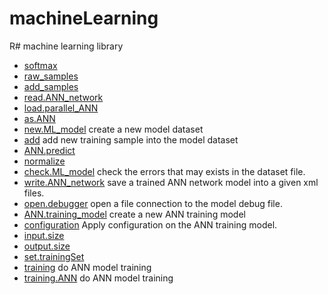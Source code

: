 # machineLearning

R# machine learning library

+ [softmax](machineLearning/softmax.1) 
+ [raw_samples](machineLearning/raw_samples.1) 
+ [add_samples](machineLearning/add_samples.1) 
+ [read.ANN_network](machineLearning/read.ANN_network.1) 
+ [load.parallel_ANN](machineLearning/load.parallel_ANN.1) 
+ [as.ANN](machineLearning/as.ANN.1) 
+ [new.ML_model](machineLearning/new.ML_model.1) create a new model dataset
+ [add](machineLearning/add.1) add new training sample into the model dataset
+ [ANN.predict](machineLearning/ANN.predict.1) 
+ [normalize](machineLearning/normalize.1) 
+ [check.ML_model](machineLearning/check.ML_model.1) check the errors that may exists in the dataset file.
+ [write.ANN_network](machineLearning/write.ANN_network.1) save a trained ANN network model into a given xml files.
+ [open.debugger](machineLearning/open.debugger.1) open a file connection to the model debug file.
+ [ANN.training_model](machineLearning/ANN.training_model.1) create a new ANN training model
+ [configuration](machineLearning/configuration.1) Apply configuration on the ANN training model.
+ [input.size](machineLearning/input.size.1) 
+ [output.size](machineLearning/output.size.1) 
+ [set.trainingSet](machineLearning/set.trainingSet.1) 
+ [training](machineLearning/training.1) do ANN model training
+ [training.ANN](machineLearning/training.ANN.1) do ANN model training
